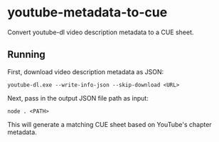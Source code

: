 # youtube-metadata-to-cue

Convert youtube-dl video description metadata to a CUE sheet.

## Running

First, download video description metadata as JSON:
```
youtube-dl.exe --write-info-json --skip-download <URL>
```

Next, pass in the output JSON file path as input:
```
node . <PATH>
```

This will generate a matching CUE sheet based on YouTube's chapter metadata.
